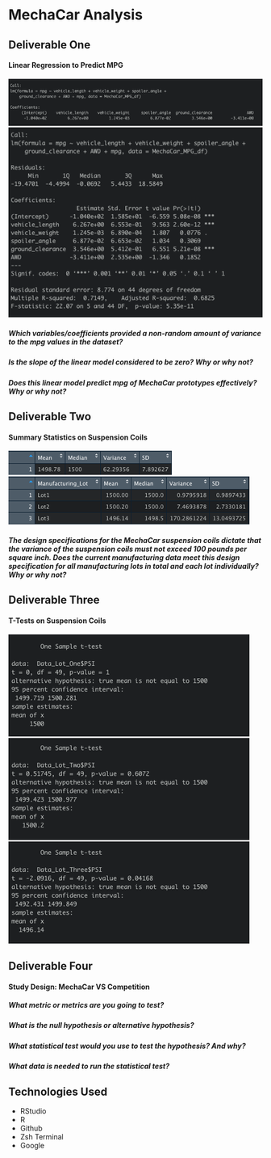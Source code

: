 # MechaCar Analysis

## Deliverable One
#### Linear Regression to Predict MPG
![Linear Regression Model](images/lm.png)
![Summary](images/summary.png)
##### Which variables/coefficients provided a non-random amount of variance to the mpg values in the dataset?

##### Is the slope of the linear model considered to be zero? Why or why not?


##### Does this linear model predict mpg of MechaCar prototypes effectively? Why or why not?
## Deliverable Two
#### Summary Statistics on Suspension Coils
![Summary of Totals](images/totals_table.png)
![Summary of Lots](images/lot_table.png)

##### The design specifications for the MechaCar suspension coils dictate that the variance of the suspension coils must not exceed 100 pounds per square inch. Does the current manufacturing data meet this design specification for all manufacturing lots in total and each lot individually? Why or why not?
## Deliverable Three
#### T-Tests on Suspension Coils
![T Test Lot One](images/lot_1_ttest.png)
![T Test Lot Two](images/lot_2_ttest.png)
![T Test Lot Three](images/lot_3_ttest.png)
## Deliverable Four
#### Study Design: MechaCar VS Competition

##### What metric or metrics are you going to test?

##### What is the null hypothesis or alternative hypothesis?

##### What statistical test would you use to test the hypothesis? And why?

##### What data is needed to run the statistical test?

## Technologies Used
- RStudio
- R
- Github
- Zsh Terminal
- Google